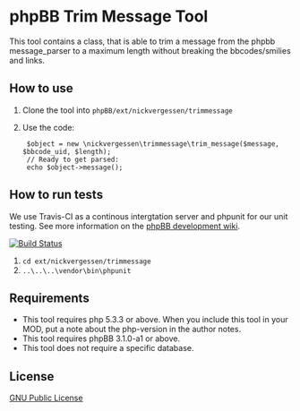 # phpBB Trim Message Tool #

This tool contains a class, that is able to trim a message from the phpbb message_parser to a maximum length without breaking the bbcodes/smilies and links.

## How to use ##

1. Clone the tool into `phpBB/ext/nickvergessen/trimmessage`
2. Use the code:

		$object = new \nickvergessen\trimmessage\trim_message($message, $bbcode_uid, $length);
		// Ready to get parsed:
		echo $object->message();

## How to run tests ##

We use Travis-CI as a continous intergtation server and phpunit for our unit testing. See more information on the [phpBB development wiki](https://wiki.phpbb.com/Unit_Tests).

[![Build Status](https://travis-ci.org/nickvergessen/phpbb-tool-trimmessage.png?branch=develop-ascraeus)](https://travis-ci.org/nickvergessen/phpbb-tool-trimmessage)

1. `cd ext/nickvergessen/trimmessage`
2. `..\..\..\vendor\bin\phpunit`

## Requirements ##
* This tool requires php 5.3.3 or above. When you include this tool in your MOD, put a note about the php-version in the author notes.
* This tool requires phpBB 3.1.0-a1 or above.
* This tool does not require a specific database.

## License ##
[GNU Public License](license.txt)
